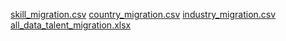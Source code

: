 [skill_migration.csv](https://github.com/kdrofenou/Intro-to-Data-Science/files/9661180/skill_migration.csv)
[country_migration.csv](https://github.com/kdrofenou/Intro-to-Data-Science/files/9661222/Country_Migration.csv)
[industry_migration.csv](https://github.com/kdrofenou/Intro-to-Data-Science/files/9661224/Industry.Migration.csv)
[all_data_talent_migration.xlsx](https://github.com/kdrofenou/Intro-to-Data-Science/files/9661301/all_data_talent_migration.xlsx)
